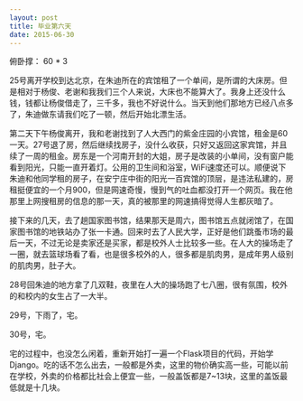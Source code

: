 ```yaml
---
layout: post
title: 毕业第六天
date: 2015-06-30
---
```

俯卧撑： 60 * 3

25号离开学校到达北京，在朱迪所在的宾馆租了一个单间，是所谓的大床房。但是相对于杨俊、老谢和我我们三个人来说，大床也不能算大了。我身上还没什么钱，钱都让杨俊借走了，三千多，我也不好说什么。当天到他们那地方已经八点多了，朱迪做东请我们吃了一顿，然后开始北漂生活。

第二天下午杨俊离开，我和老谢找到了人大西门的紫金庄园的小宾馆，租金是60一天。27号退了房，然后继续找房子，没什么收获，只好又返回这家宾馆，并且续了一周的租金。房东是一个河南开封的大姐，房子是改装的小单间，没有窗户能看到阳光，只能一直开着灯。公用的卫生间和浴室，WiFi速度还可以。顺便说下朱迪和他同学租的房子，在安宁庄中街的阳光一百宾馆的顶层，是违法私建的，房租挺便宜的一个月900，但是网速奇慢，慢到气的吐血都没打开一个网页。我在他那里上网搜租房的信息的那一天，真的被那里的网速搞得觉得人生都灰暗了。

接下来的几天，去了趟国家图书馆，结果那天是周六，图书馆五点就闭馆了，在国家图书馆的地铁站办了张一卡通。回来时去了人民大学，正好是他们跳蚤市场的最后一天，不过无论是卖家还是买家，都是校外人士比较多一些。在人大的操场走了一圈，就去篮球场看了看，也是很多校外的人，很多都是肌肉男，是成年男人级别的肌肉男，肚子大。

28号回朱迪的地方拿了几双鞋，夜里在人大的操场跑了七八圈，很有氛围，校外的和校内的女生占了一大半。

29号，下雨了，宅。

30号，宅。

宅的过程中，也没怎么闲着，重新开始打一遍一个Flask项目的代码，开始学Django。吃的话不怎么出去，一般都是外卖，这里的物价确实高一些，可能以前在学校，外卖的价格都比社会上便宜一些，一般盖饭都是7~13块，这里的盖饭最低就是十几块。
